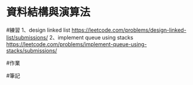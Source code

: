 # 資料結構與演算法
#練習
1、design linked list
https://leetcode.com/problems/design-linked-list/submissions/
2、implement queue using stacks
https://leetcode.com/problems/implement-queue-using-stacks/submissions/

#作業


#筆記
